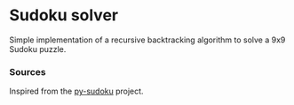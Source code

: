 # Sudoku solver
Simple implementation of a recursive backtracking algorithm to solve a 9x9 Sudoku puzzle.

### Sources
Inspired from the [py-sudoku](https://pypi.org/project/py-sudoku/) project.
